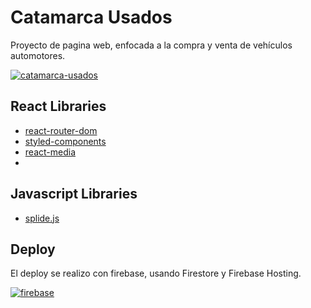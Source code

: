 # Catamarca Usados

Proyecto de pagina web, enfocada a la compra y venta de vehículos automotores.

[![catamarca-usados](https://res.cloudinary.com/cuni10/image/upload/c_scale,h_124,q_50/v1624950758/Logos/PF_LogoUsados_11062021_ygbv5o.png)](https://github.com/cuni10/web-usados)

## React Libraries 
- [react-router-dom](https://www.npmjs.com/package/react-router-dom)
- [styled-components](https://www.npmjs.com/package/styled-components)
- [react-media](https://www.npmjs.com/package/react-media)
- 
 ## Javascript Libraries
- [splide.js](https://www.npmjs.com/package/@splidejs/splide)

## Deploy
El deploy se realizo con firebase, usando Firestore y Firebase Hosting.

[![firebase](https://res.cloudinary.com/cuni10/image/upload/b_rgb:039be5,bo_0px_solid_rgb:ffffff,c_scale,h_100,q_50,r_0/v1625549402/github/Built_with_Firebase_Logo_Knockout_fsy2tw.png)](https://web-usados.web.app//)

